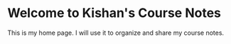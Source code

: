 # Welcome to Kishan's Course Notes

This is my home page. I will use it to organize and share my course notes.
